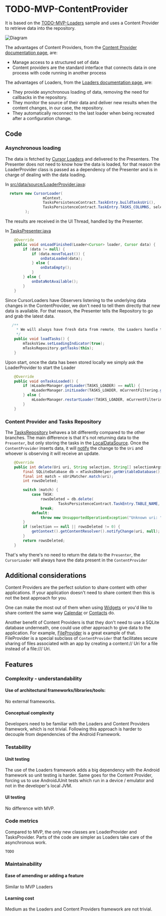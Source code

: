 # TODO-MVP-ContentProvider

It is based on the [TODO-MVP-Loaders](https://github.com/googlesamples/android-architecture/tree/master/todo-mvp-loaders) sample and uses a Content Provider to retrieve data into the repository.

<img src="https://github.com/googlesamples/android-architecture/wiki/images/mvp-contentproviders.png" alt="Diagram"/>

The advantages of Content Providers, from the [Content Provider documentation page](http://developer.android.com/guide/topics/providers/content-providers.html), are:

  * Manage access to a structured set of data
  * Content providers are the standard interface that connects data in one process with code running in another process

The advantages of Loaders, from the [Loaders documentation page](http://developer.android.com/guide/components/loaders.html), are:

  * They provide asynchronous loading of data, removing the need for callbacks in the repository.
  * They monitor the source of their data and deliver new results when the content changes, in our case, the repository.
  * They automatically reconnect to the last loader when being recreated after a configuration change.

## Code

### Asynchronous loading

The data is fetched by [Cursor Loaders](http://developer.android.com/reference/android/support/v4/content/CursorLoader.html) and delivered to the Presenters.
The Presenter does not need to know how the data is loaded, for that reason the LoaderProvider class is passed as a dependency of the Presenter and is in charge
of dealing with the data loading.


In [src/data/source/LoaderProvider.java](https://github.com/googlesamples/android-architecture/blob/todo-mvp-contentproviders/todoapp/app/src/main/java/com.example.android.architecture.blueprints.todoapp.data.source/LoaderProvider.java):


```java
  return new CursorLoader(
                 mContext,
                 TasksPersistenceContract.TaskEntry.buildTasksUri(),
                 TasksPersistenceContract.TaskEntry.TASKS_COLUMNS, selection, selectionArgs, null
         );
```
The results are received in the UI Thread, handled by the Presenter.

In [TasksPresenter.java](https://github.com/googlesamples/android-architecture/blob/todo-mvp-loaders/todoapp/app/src/main/java/com/example/android/architecture/blueprints/todoapp/tasks/TasksPresenter.java)


```java
    @Override
    public void onLoadFinished(Loader<Cursor> loader, Cursor data) {
        if (data != null) {
            if (data.moveToLast()) {
                onDataLoaded(data);
            } else {
                onDataEmpty();
            }
        } else {
            onDataNotAvailable();
        }
    }
```

Since CursorLoaders have Observers listening to the underlying data changes in the ContentProvider, we don't need to tell them directly that new data is available.
For that reason, the Presenter tells the Repository to go and grab the latest data.

```java
   /**
     * We will always have fresh data from remote, the Loaders handle the local data
     */
    public void loadTasks() {
        mTasksView.setLoadingIndicator(true);
        mTasksRepository.getTasks(this);
    }
```

Upon start, once the data has been stored locally we simply ask the LoaderProvider to start the Loader

 ```java
     @Override
     public void onTasksLoaded() {
         if (mLoaderManager.getLoader(TASKS_LOADER) == null) {
             mLoaderManager.initLoader(TASKS_LOADER, mCurrentFiltering.getFilterExtras(), this);
         } else {
             mLoaderManager.restartLoader(TASKS_LOADER, mCurrentFiltering.getFilterExtras(), this);
         }
     }
 ```


### Content Provider and Tasks Repository

The [TasksRepository](https://github.com/googlesamples/android-architecture/blob/dev-todo-mvp-contentproviders/todoapp/app/src/main/java/com/example/android/architecture/blueprints/todoapp/data/source/TasksRepository.java#L81) behaves a bit differently compared to the other branches. The main difference is that it's not returning data to the `Presenter`, but only storing the tasks in the [LocalDataSource](https://github.com/googlesamples/android-architecture/blob/dev-todo-mvp-contentproviders/todoapp/app/src/main/java/com/example/android/architecture/blueprints/todoapp/data/source/local/TasksLocalDataSource.java#L61). Once the `ContentProvider` inserts data, it will [notify](https://github.com/googlesamples/android-architecture/blob/dev-todo-mvp-contentproviders/todoapp/app/src/main/java/com/example/android/architecture/blueprints/todoapp/data/source/TasksProvider.java#L128) the change to the `Uri` and whoever is observing it will receive an update.

```java
    @Override
    public int delete(Uri uri, String selection, String[] selectionArgs) {
        final SQLiteDatabase db = mTasksDbHelper.getWritableDatabase();
        final int match = sUriMatcher.match(uri);
        int rowsDeleted;

        switch (match) {
            case TASK:
                rowsDeleted = db.delete(
                        TasksPersistenceContract.TaskEntry.TABLE_NAME, selection, selectionArgs);
                break;
            default:
                throw new UnsupportedOperationException("Unknown uri: " + uri);
        }
        if (selection == null || rowsDeleted != 0) {
            getContext().getContentResolver().notifyChange(uri, null);
        }
        return rowsDeleted;
    }
```

That's why there's no need to return the data to the `Presenter`, the `CursorLoader` will always have the data present in the `ContentProvider`


## Additional considerations

Content Providers are the perfect solution to share content with other applications. If your application doesn't need to share content then this is not
the best approach for you.

One can make the most out of them when using [Widgets](https://developer.android.com/design/patterns/widgets.html) or you'd like to share content the same
way [Calendar](https://developer.android.com/guide/topics/providers/calendar-provider.html) or [Contacts](https://developer.android.com/guide/topics/providers/contacts-provider.html) do.

Another benefit of Content Providers is that they don't need to use a SQLite database underneath, one could use other approach to give data to the application. For
 example, [FileProvider](https://developer.android.com/reference/android/support/v4/content/FileProvider.html) is a great example of that. FileProvider is a special subclass of `ContentProvider` that facilitates secure sharing of files associated with an app by creating a content:// Uri for a file instead of a file:/// Uri.

## Features

### Complexity - understandability

#### Use of architectural frameworks/libraries/tools:

No external frameworks.

#### Conceptual complexity

Developers need to be familiar with the Loaders and Content Providers framework, which is not
trivial. Following this approach is harder to decouple from dependencies of the Android Framework.

### Testability

#### Unit testing

The use of the Loaders framework adds a big dependency with the Android
framework so unit testing is harder. Same goes for the Content Provider, forcing us to use AndroidJUnit
tests which run in a device / emulator and not in the developer's local JVM.

#### UI testing

No difference with MVP.

### Code metrics

Compared to MVP, the only new classes are LoaderProvider and TasksProvider. Parts of
the code are simpler as Loaders take care of the asynchronous work.


```
TODO

```
### Maintainability

#### Ease of amending or adding a feature

Similar to MVP Loaders

#### Learning cost

Medium as the Loaders and Content Providers framework are not trivial.
